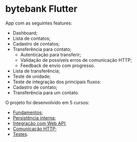 # bytebank Flutter

App com as seguintes features:

- Dashboard;
- Lista de contatos;
- Cadastro de contatos;
- Transferência para contato;
  - Autenticação para transferir;
  - Validação de possíveis erros de comunicação HTTP;
  - Feedback de envio com progresso.
- Lista de transferência;
- Teste de unidade;
- Teste de integração dos principais fluxos:
 - Cadastro de contato;
 - Transferência para um contato.

O projeto foi desenvolvido em 5 cursos:

- [Fundamentos](https://cursos.alura.com.br/course/flutter-fundamentos);
- [Persistência interna](https://cursos.alura.com.br/course/flutter-persistencia-interna);
- [Integração com Web API](https://cursos.alura.com.br/course/flutter-web-api);
- [Comunicação HTTP](https://cursos.alura.com.br/course/flutter-comunicacao-http);
- [Testes](https://cursos.alura.com.br/course/testes-widgets-flutter).
